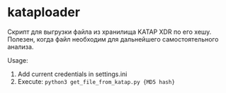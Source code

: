 # kataploader

Скрипт для выгрузки файла из хранилища KATAP XDR по его хешу. Полезен, когда файл необходим для дальнейшего самостоятельного анализа.

Usage: 

1. Add current credentials in settings.ini
2. Execute: `python3 get_file_from_katap.py {MD5 hash}`
